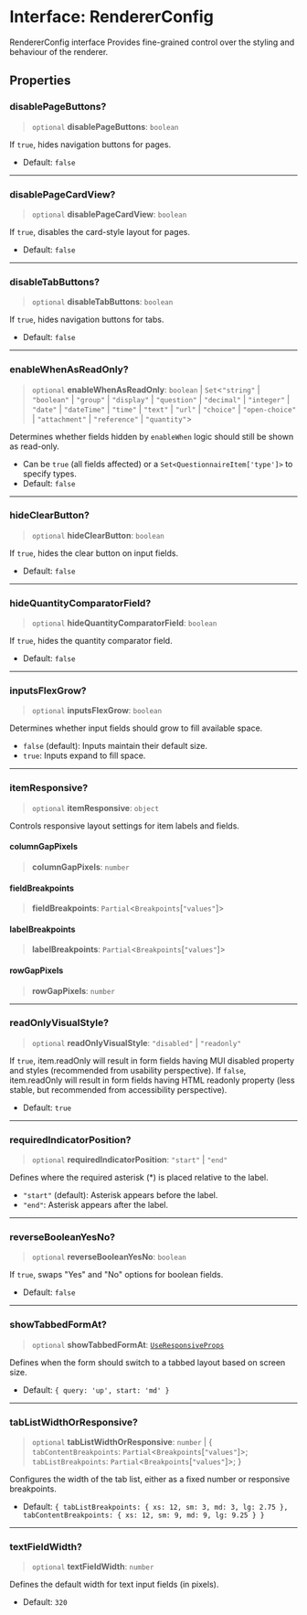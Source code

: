# Interface: RendererConfig

RendererConfig interface
Provides fine-grained control over the styling and behaviour of the renderer.

## Properties

### disablePageButtons?

> `optional` **disablePageButtons**: `boolean`

If `true`, hides navigation buttons for pages.
  - Default: `false`

***

### disablePageCardView?

> `optional` **disablePageCardView**: `boolean`

If `true`, disables the card-style layout for pages.
  - Default: `false`

***

### disableTabButtons?

> `optional` **disableTabButtons**: `boolean`

If `true`, hides navigation buttons for tabs.
  - Default: `false`

***

### enableWhenAsReadOnly?

> `optional` **enableWhenAsReadOnly**: `boolean` \| `Set`\<`"string"` \| `"boolean"` \| `"group"` \| `"display"` \| `"question"` \| `"decimal"` \| `"integer"` \| `"date"` \| `"dateTime"` \| `"time"` \| `"text"` \| `"url"` \| `"choice"` \| `"open-choice"` \| `"attachment"` \| `"reference"` \| `"quantity"`\>

Determines whether fields hidden by `enableWhen` logic should still be shown as read-only.
  - Can be `true` (all fields affected) or a `Set<QuestionnaireItem['type']>` to specify types.
  - Default: `false`

***

### hideClearButton?

> `optional` **hideClearButton**: `boolean`

If `true`, hides the clear button on input fields.
  - Default: `false`

***

### hideQuantityComparatorField?

> `optional` **hideQuantityComparatorField**: `boolean`

If `true`, hides the quantity comparator field.
  - Default: `false`

***

### inputsFlexGrow?

> `optional` **inputsFlexGrow**: `boolean`

Determines whether input fields should grow to fill available space.
  - `false` (default): Inputs maintain their default size.
  - `true`: Inputs expand to fill space.

***

### itemResponsive?

> `optional` **itemResponsive**: `object`

Controls responsive layout settings for item labels and fields.

#### columnGapPixels

> **columnGapPixels**: `number`

#### fieldBreakpoints

> **fieldBreakpoints**: `Partial`\<`Breakpoints`\[`"values"`\]\>

#### labelBreakpoints

> **labelBreakpoints**: `Partial`\<`Breakpoints`\[`"values"`\]\>

#### rowGapPixels

> **rowGapPixels**: `number`

***

### readOnlyVisualStyle?

> `optional` **readOnlyVisualStyle**: `"disabled"` \| `"readonly"`

If `true`, item.readOnly will result in form fields having MUI disabled property and styles (recommended from usability perspective). If `false`, item.readOnly will result in form fields having HTML readonly property (less stable, but recommended from accessibility perspective).
  - Default: `true`

***

### requiredIndicatorPosition?

> `optional` **requiredIndicatorPosition**: `"start"` \| `"end"`

Defines where the required asterisk (*) is placed relative to the label.
  - `"start"` (default): Asterisk appears before the label.
  - `"end"`: Asterisk appears after the label.

***

### reverseBooleanYesNo?

> `optional` **reverseBooleanYesNo**: `boolean`

If `true`, swaps "Yes" and "No" options for boolean fields.
  - Default: `false`

***

### showTabbedFormAt?

> `optional` **showTabbedFormAt**: [`UseResponsiveProps`](UseResponsiveProps.md)

Defines when the form should switch to a tabbed layout based on screen size.
  - Default: `{ query: 'up', start: 'md' }`

***

### tabListWidthOrResponsive?

> `optional` **tabListWidthOrResponsive**: `number` \| \{ `tabContentBreakpoints`: `Partial`\<`Breakpoints`\[`"values"`\]\>; `tabListBreakpoints`: `Partial`\<`Breakpoints`\[`"values"`\]\>; \}

Configures the width of the tab list, either as a fixed number or responsive breakpoints.
  - Default: `{ tabListBreakpoints: { xs: 12, sm: 3, md: 3, lg: 2.75 }, tabContentBreakpoints: { xs: 12, sm: 9, md: 9, lg: 9.25 } }`

***

### textFieldWidth?

> `optional` **textFieldWidth**: `number`

Defines the default width for text input fields (in pixels).
  - Default: `320`
